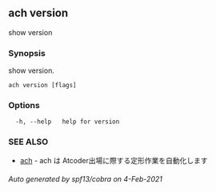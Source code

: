 ## ach version

show version

### Synopsis

show version.

```
ach version [flags]
```

### Options

```
  -h, --help   help for version
```

### SEE ALSO

* [ach](ach.md)	 - ach は Atcoder出場に際する定形作業を自動化します

###### Auto generated by spf13/cobra on 4-Feb-2021
